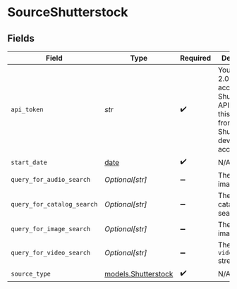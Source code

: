 # SourceShutterstock


## Fields

| Field                                                                                                                | Type                                                                                                                 | Required                                                                                                             | Description                                                                                                          |
| -------------------------------------------------------------------------------------------------------------------- | -------------------------------------------------------------------------------------------------------------------- | -------------------------------------------------------------------------------------------------------------------- | -------------------------------------------------------------------------------------------------------------------- |
| `api_token`                                                                                                          | *str*                                                                                                                | :heavy_check_mark:                                                                                                   | Your OAuth 2.0 token for accessing the Shutterstock API. Obtain this token from your Shutterstock developer account. |
| `start_date`                                                                                                         | [date](https://docs.python.org/3/library/datetime.html#date-objects)                                                 | :heavy_check_mark:                                                                                                   | N/A                                                                                                                  |
| `query_for_audio_search`                                                                                             | *Optional[str]*                                                                                                      | :heavy_minus_sign:                                                                                                   | The query for image search                                                                                           |
| `query_for_catalog_search`                                                                                           | *Optional[str]*                                                                                                      | :heavy_minus_sign:                                                                                                   | The query for catalog search                                                                                         |
| `query_for_image_search`                                                                                             | *Optional[str]*                                                                                                      | :heavy_minus_sign:                                                                                                   | The query for image search                                                                                           |
| `query_for_video_search`                                                                                             | *Optional[str]*                                                                                                      | :heavy_minus_sign:                                                                                                   | The Query for `videos_search` stream                                                                                 |
| `source_type`                                                                                                        | [models.Shutterstock](../models/shutterstock.md)                                                                     | :heavy_check_mark:                                                                                                   | N/A                                                                                                                  |